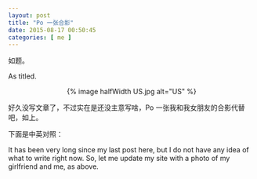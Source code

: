 ```yaml
--- 
layout: post
title: "Po 一张合影"
date: 2015-08-17 00:50:45
categories: [ me ]
---
```


如题。

As titled.

<!-- more -->

<center>
{% image halfWidth US.jpg alt="US" %}
</center>

好久没写文章了，不过实在是还没主意写啥，Po 一张我和我女朋友的合影代替吧，如上。

下面是中英对照：

It has been very long since my last post here, but I do not have any idea
of what to write right now.
So, let me update my site with a photo of my girlfriend and me, as above.
